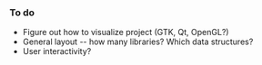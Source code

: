 ### To do ###
* Figure out how to visualize project (GTK, Qt, OpenGL?)
* General layout -- how many libraries? Which data structures?
* User interactivity? 